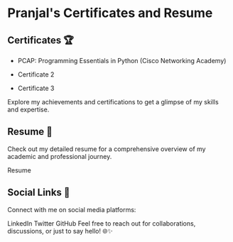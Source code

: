 # Pranjal's Certificates and Resume
## Certificates 🏆
- PCAP: Programming Essentials in Python (Cisco Networking Academy)

- Certificate 2

- Certificate 3

Explore my achievements and certifications to get a glimpse of my skills and expertise.

## Resume 📄
Check out my detailed resume for a comprehensive overview of my academic and professional journey.

Resume

## Social Links 🔗
Connect with me on social media platforms:

LinkedIn Twitter GitHub Feel free to reach out for collaborations, discussions, or just to say hello! 🌐✨
